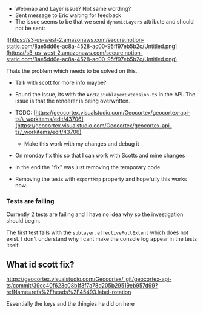 -   Webmap and Layer issue? Not same wording?
-   Sent message to Eric waiting for feedback
-   The issue seems to be that we send `dynamicLayers` attribute and should not be sent:

![https://s3-us-west-2.amazonaws.com/secure.notion-static.com/8ae5dd6e-ac8a-4528-ac00-95ff97eb5b2c/Untitled.png](https://s3-us-west-2.amazonaws.com/secure.notion-static.com/8ae5dd6e-ac8a-4528-ac00-95ff97eb5b2c/Untitled.png)

Thats the problem which needs to be solved on this..

-   Talk with scott for more info maybe?
-   Found the issue, its with the `ArcGisSublayerExtension.ts` in the API. The issue is that the renderer is being overwritten.
-   TODO: [](https://geocortex.visualstudio.com/Geocortex/geocortex-api-ts/_workitems/edit/43706)[https://geocortex.visualstudio.com/Geocortex/geocortex-api-ts/\_workitems/edit/43706](https://geocortex.visualstudio.com/Geocortex/geocortex-api-ts/_workitems/edit/43706)
    -   Make this work with my changes and debug it
-   On monday fix this so that I can work with Scotts and mine changes
-   In the end the "fix" was just removing the temporary code

- Removing the tests with `exportMap` property and hopefully this works now.

### Tests are failing

Currently 2 tests are failing and I have no idea why so the investigation should begin. 

The first test fails with the `sublayer.effectiveFullExtent` which does not exist. 
I don't understand why I cant make the console log appear in the tests itself

## What id scott fix? 

https://geocortex.visualstudio.com/Geocortex/_git/geocortex-api-ts/commit/39cc40f623c08b1f3f7a78d205b29519eb957d99?refName=refs%2Fheads%2F45493.label-rotation

Essentially the keys and the thingies he did on here